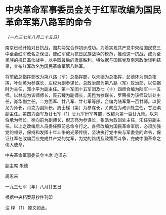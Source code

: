 # 中央革命军事委员会关于红军改编为国民革命军第八路军的命令

*（一九三七年八月二十五日）*

南京已经开始对日抗战，国共两党合作初步成功。为着实现共产党中央给国民党三中全会红军改名之保证，使红军成为抗日民族战争的模范，推动这一抗战，成为全民族的抗日革命战争，以争取最后的澈底胜利。特依据与国民党及南京政治谈判结果，宣布红军改名为国民革命军第八路军。

将前敌总指挥部改为第八路〈军〉总指挥部，以朱德为总指挥，彭德怀为副总指挥，叶剑英为参谋长，左权为副参谋长。总政治部为第八路〈军〉政治部，以任弼时为主任，邓小平为副主任。第一军团十五军团及七〈十〉四师合编为陆军一一五师。以林彪为该师师长，聂云臻为副师长，周昆为参谋长，罗荣桓为该师政训处主任，肖华副主任。二方面军、廿八军、廿七军等部，合编为陆军第一百廿师。以贺龙为师长，肖克为副师长，周士梯〔第〕为参谋长，关向应为政训处主任，甘泗淇副主任。第四方面军及廿七军〔1〕廿九军卅军等部，改编为第一百廿九师。以刘伯承为师长，徐向前为副师长，倪志亮为参谋长，张浩为政训处主任，宋任穷副主任。以上之改编后人员委任照前总命令行之。各师改编为国民革命军后，必须加强党的领导，保持和发挥十年斗争的光荣传统，坚决执行党中央与军委会的命令，保证红军在改编后应完成共产党的党军，为党的路线及政策而斗争，完成中国革命之伟大使命。

中央革命军事委员会主席 毛泽东

副主席 朱德

周恩来

一九三七军〔年〕八月廿五日

根据中央档案原抄件刊印

注 释 〔1〕 原文如此。

